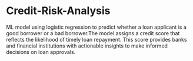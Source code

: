 # Credit-Risk-Analysis
ML model using logistic regression to predict whether a loan applicant is a good borrower or a bad borrower.The model assigns a credit score that reflects the likelihood of timely loan repayment. This score provides banks and financial institutions with actionable insights to make informed decisions on loan approvals.
